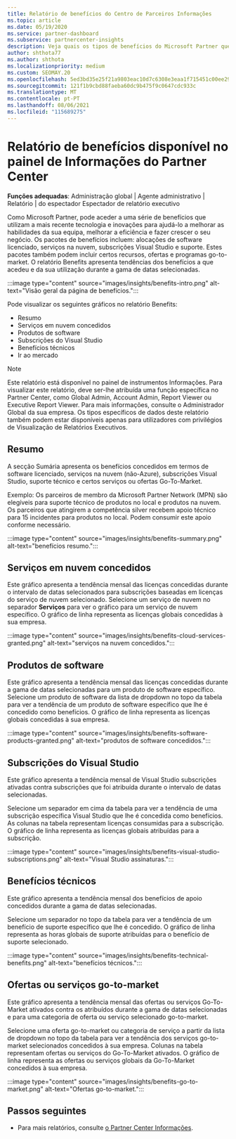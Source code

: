 ```yaml
---
title: Relatório de benefícios do Centro de Parceiros Informações
ms.topic: article
ms.date: 05/19/2020
ms.service: partner-dashboard
ms.subservice: partnercenter-insights
description: Veja quais os tipos de benefícios do Microsoft Partner que lhe foram concedidos para ajudar a crescer o seu negócio, melhorar a eficiência e melhorar as habilidades da sua equipa.
author: shthota77
ms.author: shthota
ms.localizationpriority: medium
ms.custom: SEOMAY.20
ms.openlocfilehash: 5ed3bd35e25f21a9803eac10d7c6308e3eaa1f715451c00ee2943e92533fc4d2
ms.sourcegitcommit: 121f1b9cbd88faeba60dc9b475f9c0647cdc933c
ms.translationtype: MT
ms.contentlocale: pt-PT
ms.lasthandoff: 08/06/2021
ms.locfileid: "115689275"
---
```

# <a name="benefits-report-available-from-the-partner-center-insights-dashboard"></a>Relatório de benefícios disponível no painel de Informações do Partner Center

**Funções adequadas**: Administração global | Agente administrativo | Relatório | do espectador Espectador de relatório executivo

Como Microsoft Partner, pode aceder a uma série de benefícios que utilizam a mais recente tecnologia e inovações para ajudá-lo a melhorar as habilidades da sua equipa, melhorar a eficiência e fazer crescer o seu negócio. Os pacotes de benefícios incluem: alocações de software licenciado, serviços na nuvem, subscrições Visual Studio e suporte. Estes pacotes também podem incluir certos recursos, ofertas e programas go-to-market. O relatório Benefits apresenta tendências dos benefícios a que acedeu e da sua utilização durante a gama de datas selecionadas.

:::image type="content" source="images/insights/benefits-intro.png" alt-text="Visão geral da página de benefícios.":::

Pode visualizar os seguintes gráficos no relatório Benefits:

- Resumo
- Serviços em nuvem concedidos
- Produtos de software
- Subscrições do Visual Studio
- Benefícios técnicos
- Ir ao mercado

 > [!NOTE]
 > Este relatório está disponível no painel de instrumentos Informações. Para visualizar este relatório, deve ser-lhe atribuída uma função específica no Partner Center, como Global Admin, Account Admin, Report Viewer ou Executive Report Viewer. Para mais informações, consulte o Administrador Global da sua empresa. Os tipos específicos de dados deste relatório também podem estar disponíveis apenas para utilizadores com privilégios de Visualização de Relatórios Executivos.

## <a name="summary"></a>Resumo

A secção Sumária apresenta os benefícios concedidos em termos de software licenciado, serviços na nuvem (não-Azure), subscrições Visual Studio, suporte técnico e certos serviços ou ofertas Go-To-Market.

Exemplo: Os parceiros de membro da Microsoft Partner Network (MPN) são elegíveis para suporte técnico de produtos no local e produtos na nuvem. Os parceiros que atingirem a competência silver recebem apoio técnico para 15 incidentes para produtos no local. Podem consumir este apoio conforme necessário. 

:::image type="content" source="images/insights/benefits-summary.png" alt-text="benefícios resumo.":::

## <a name="cloud-services-granted"></a>Serviços em nuvem concedidos

Este gráfico apresenta a tendência mensal das licenças concedidas durante o intervalo de datas selecionados para subscrições baseadas em licenças do serviço de nuvem selecionado.
Selecione um serviço de nuvem no separador **Serviços** para ver o gráfico para um serviço de nuvem específico. O gráfico de linha representa as licenças globais concedidas à sua empresa.

:::image type="content" source="images/insights/benefits-cloud-services-granted.png" alt-text="serviços na nuvem concedidos.":::

## <a name="software-products"></a>Produtos de software

Este gráfico apresenta a tendência mensal das licenças concedidas durante a gama de datas selecionadas para um produto de software específico. Selecione um produto de software da lista de dropdown no topo da tabela para ver a tendência de um produto de software específico que lhe é concedido como benefícios. O gráfico de linha representa as licenças globais concedidas à sua empresa.

:::image type="content" source="images/insights/benefits-software-products-granted.png" alt-text="produtos de software concedidos.":::

## <a name="visual-studio-subscriptions"></a>Subscrições do Visual Studio

Este gráfico apresenta a tendência mensal de Visual Studio subscrições ativadas contra subscrições que foi atribuída durante o intervalo de datas selecionadas.

Selecione um separador em cima da tabela para ver a tendência de uma subscrição específica Visual Studio que lhe é concedida como benefícios. As colunas na tabela representam licenças consumidas para a subscrição. O gráfico de linha representa as licenças globais atribuídas para a subscrição.

:::image type="content" source="images/insights/benefits-visual-studio-subscriptions.png" alt-text="Visual Studio assinaturas.":::

## <a name="technical-benefits"></a>Benefícios técnicos

Este gráfico apresenta a tendência mensal dos benefícios de apoio concedidos durante a gama de datas selecionadas.

Selecione um separador no topo da tabela para ver a tendência de um benefício de suporte específico que lhe é concedido. O gráfico de linha representa as horas globais de suporte atribuídas para o benefício de suporte selecionado.

:::image type="content" source="images/insights/benefits-technical-benefits.png" alt-text="benefícios técnicos.":::

## <a name="go-to-market-offers-or-services"></a>Ofertas ou serviços go-to-market

Este gráfico apresenta a tendência mensal das ofertas ou serviços Go-To-Market ativados contra os atribuídos durante a gama de datas selecionadas e para uma categoria de oferta ou serviço selecionado go-to-market.

Selecione uma oferta go-to-market ou categoria de serviço a partir da lista de dropdown no topo da tabela para ver a tendência dos serviços go-to-market selecionados concedidos à sua empresa. Colunas na tabela representam ofertas ou serviços do Go-To-Market ativados. O gráfico de linha representa as ofertas ou serviços globais da Go-To-Market concedidos à sua empresa.

:::image type="content" source="images/insights/benefits-go-to-market.png" alt-text="Ofertas go-to-market.":::

## <a name="next-steps"></a>Passos seguintes

- Para mais relatórios, consulte [o Partner Center Informações](partner-center-insights.md).
